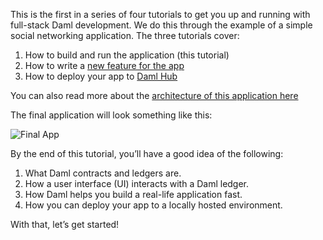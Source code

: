 This is the first in a series of four tutorials to get you up and running with full-stack Daml development. We do this through the example of a simple social networking application. The three tutorials cover:

1. How to build and run the application (this tutorial)
1. How to write a [new feature for the app](https://digitalasset.com/developers/interactive-tutorials/getting-started/your-first-feature/)
1. How to deploy your app to [Daml Hub](https://www.digitalasset.com/developers/interactive-tutorials/getting-started/deploy-to-dabl/)

You can also read more about the [architecture of this application here](https://docs.daml.com/getting-started/app-architecture.html)

The final application will look something like this:

![Final App](/daml/courses/getting-started/build-and-run/assets/gsg_better.gif)

By the end of this tutorial, you’ll have a good idea of the following:

1. What Daml contracts and ledgers are.
1. How a user interface (UI) interacts with a Daml ledger.
1. How Daml helps you build a real-life application fast.
1. How you can deploy your app to a locally hosted environment.

With that, let’s get started!
